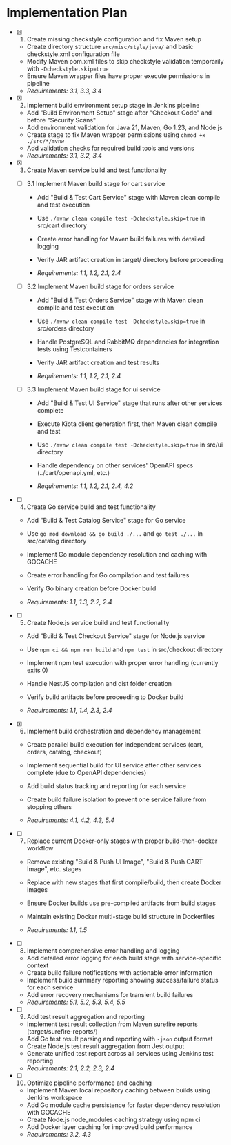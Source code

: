 # Implementation Plan

- [x] 1. Create missing checkstyle configuration and fix Maven setup


  - Create directory structure `src/misc/style/java/` and basic checkstyle.xml configuration file
  - Modify Maven pom.xml files to skip checkstyle validation temporarily with `-Dcheckstyle.skip=true`
  - Ensure Maven wrapper files have proper execute permissions in pipeline
  - _Requirements: 3.1, 3.3, 3.4_

- [x] 2. Implement build environment setup stage in Jenkins pipeline


  - Add "Build Environment Setup" stage after "Checkout Code" and before "Security Scans"
  - Add environment validation for Java 21, Maven, Go 1.23, and Node.js
  - Create stage to fix Maven wrapper permissions using `chmod +x ./src/*/mvnw`
  - Add validation checks for required build tools and versions
  - _Requirements: 3.1, 3.2, 3.4_


- [x] 3. Create Maven service build and test functionality


  - [ ] 3.1 Implement Maven build stage for cart service
    - Add "Build & Test Cart Service" stage with Maven clean compile and test execution
    - Use `./mvnw clean compile test -Dcheckstyle.skip=true` in src/cart directory
    - Create error handling for Maven build failures with detailed logging
    - Verify JAR artifact creation in target/ directory before proceeding


    - _Requirements: 1.1, 1.2, 2.1, 2.4_

  - [ ] 3.2 Implement Maven build stage for orders service
    - Add "Build & Test Orders Service" stage with Maven clean compile and test execution
    - Use `./mvnw clean compile test -Dcheckstyle.skip=true` in src/orders directory


    - Handle PostgreSQL and RabbitMQ dependencies for integration tests using Testcontainers
    - Verify JAR artifact creation and test results
    - _Requirements: 1.1, 1.2, 2.1, 2.4_

  - [ ] 3.3 Implement Maven build stage for ui service
    - Add "Build & Test UI Service" stage that runs after other services complete
    - Execute Kiota client generation first, then Maven clean compile and test


    - Use `./mvnw clean compile test -Dcheckstyle.skip=true` in src/ui directory
    - Handle dependency on other services' OpenAPI specs (../cart/openapi.yml, etc.)
    - _Requirements: 1.1, 1.2, 2.1, 2.4, 4.2_

- [ ] 4. Create Go service build and test functionality
  - Add "Build & Test Catalog Service" stage for Go service


  - Use `go mod download && go build ./...` and `go test ./...` in src/catalog directory
  - Implement Go module dependency resolution and caching with GOCACHE
  - Create error handling for Go compilation and test failures

  - Verify Go binary creation before Docker build
  - _Requirements: 1.1, 1.3, 2.2, 2.4_

- [ ] 5. Create Node.js service build and test functionality
  - Add "Build & Test Checkout Service" stage for Node.js service
  - Use `npm ci && npm run build` and `npm test` in src/checkout directory
  - Implement npm test execution with proper error handling (currently exits 0)


  - Handle NestJS compilation and dist folder creation
  - Verify build artifacts before proceeding to Docker build
  - _Requirements: 1.1, 1.4, 2.3, 2.4_

- [x] 6. Implement build orchestration and dependency management


  - Create parallel build execution for independent services (cart, orders, catalog, checkout)
  - Implement sequential build for UI service after other services complete (due to OpenAPI dependencies)
  - Add build status tracking and reporting for each service
  - Create build failure isolation to prevent one service failure from stopping others


  - _Requirements: 4.1, 4.2, 4.3, 5.4_

- [ ] 7. Replace current Docker-only stages with proper build-then-docker workflow
  - Remove existing "Build & Push UI Image", "Build & Push CART Image", etc. stages
  - Replace with new stages that first compile/build, then create Docker images



  - Ensure Docker builds use pre-compiled artifacts from build stages
  - Maintain existing Docker multi-stage build structure in Dockerfiles
  - _Requirements: 1.1, 1.5_

- [ ] 8. Implement comprehensive error handling and logging
  - Add detailed error logging for each build stage with service-specific context
  - Create build failure notifications with actionable error information
  - Implement build summary reporting showing success/failure status for each service
  - Add error recovery mechanisms for transient build failures
  - _Requirements: 5.1, 5.2, 5.3, 5.4, 5.5_

- [ ] 9. Add test result aggregation and reporting
  - Implement test result collection from Maven surefire reports (target/surefire-reports/)
  - Add Go test result parsing and reporting with `-json` output format
  - Create Node.js test result aggregation from Jest output
  - Generate unified test report across all services using Jenkins test reporting
  - _Requirements: 2.1, 2.2, 2.3, 2.4_

- [ ] 10. Optimize pipeline performance and caching
  - Implement Maven local repository caching between builds using Jenkins workspace
  - Add Go module cache persistence for faster dependency resolution with GOCACHE
  - Create Node.js node_modules caching strategy using npm ci
  - Add Docker layer caching for improved build performance
  - _Requirements: 3.2, 4.3_